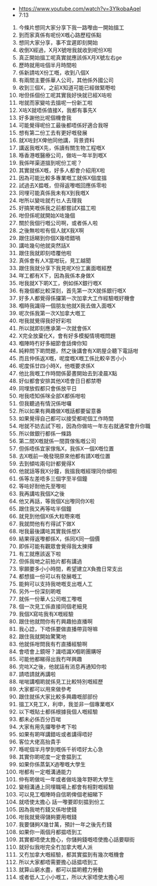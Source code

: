 - https://www.youtube.com/watch?v=3YlkobaAqeI
- 7:13

1. 今條片想同大家分享下我一路嚟由一開始搵工
1. 到而家真係有呢份X嘅心路歷程係點
1. 想同大家分享，事不宜遲即刻開始
1. 收倒X經過，X月X號咁我就收到呢份X啦
1. 真正開始搵工呢真實就應該係X月X號左右ge
1. 歷時就用咗個半月時間啦
1. 係新請咗X份工嘅，收到八個X
1. 有兩間主要係華人公司，其他係外國公司
1. 收到三個X，之前X知道可能已經做緊嘢啦
1. 咁但係個份工呢其實我好快就已經X咗啦
1. 咁就而家變咗去搵呢一份新工啦
1. X咗X就唔係值接X，我都有事先X
1. 好多謝他比呢個機會我
1. 可能覺得呢份工最後都唔係好適合我呀
1. 想有第二份工去有更好嘅發展
1. 就X咗封X俾他同他講，背景資料
1. 講返我嘅X先，係讀有關生物工程嘅X
1. 喺香港嘅醫療公司，做咗一年半到嘅X
1. 我係咩渠道搵到呢份工呢？
1. 其實就係X嘅，好多人都會介紹用X啦
1. 因為可能比較多專業嘅工就係X個度搵
1. 試過去X揾嘅，但得返嚟嘅回應係零啦
1. 同埋可能真係我未有X到我嘅X
1. 咁所以變咗就冇乜人去理我
1. 好搞笑嘅係我之前都嘗試X揾工啦
1. 咁但係呢就開始X咗幾個
1. 關於我個行嘅公司啊，或者係人啦
1. 之後無啦啦有個人就X我X啊
1. 跟住話睇到你個X幾唔錯喎
1. 講咗幾句他就突然話X
1. 跟住我就即刻唔覆他啦
1. 真係會有人X當咁玩，見工越聞
1. 跟住我就分享下我見呢X份工裏面嘅經歷
1. 咩工都有X下，因為我係本身做X
1. 咁我就X下啲X工，例如係X銀行嘅X
1. 有幾個都比較深刻，首先第一次X就係銀行嘅X
1. 好多人都覺得係攞第一次加拿大工作經驗嘅好機會
1. 嗰時我識得一個朋友他就X我去做入面嘅X
1. 呢次係我第一次X加拿大嘅工
1. 咁我就覺得我好好彩啦
1. 所以就即刻應承第一次就會係X
1. X完全放棄化X，會有好多模擬情境嘅問題
1. 嗰陣時冇好多細節會話俾你知
1. 純粹問下啲問題，然之後講會有X啲屋企聽下電話咁
1. 而且仲係返X嘅，呢度嘅X嘅工係比較辛苦小小
1. 呢度係廿四小時X，他嘅要求係X
1. 他比我嘅工作時間係晏晝開始去到凌晨X點
1. 好似都會安排其他X唔會日日都禁嘢
1. 同埋放假都只會係放平日
1. 咁我唔知係咪全部X都係咁啦
1. 但我聽過有情況係咁囉
1. 所以如果有興趣做X嘅話都要留意番
1. 如果覺得自己都可以接受都呢個工作時間
1. 咁就不妨去試下啦，因為你做咗一年左右就通常會升你職
1. 所以做銀行都係一條路
1. 第二間X嘅就係一間買傢俬嘅公司
1. 但係唔係宜家傢俬X，我係X一個X嘅位置
1. 去X嘅前一晚發現原來他都有請X嘅位置
1. 去到傾咗兩句計都覺得X
1. 他就話等我X分鐘，我搵我嘅經理同你傾啦
1. 係等左差唔多三個字至半個鐘
1. 等咗好耐他先至嚟啦
1. 我再講咗我個X之後
1. 他又再話，等我個X出嚟同你X啦
1. 跟住我又再等咗半個鐘
1. 就見到他個X係大粒嘢來嘅
1. 我就問他有冇得試下做X
1. 咁我最後講咗其實我係想X
1. 結果得返嚟都係X，係同X同一個價
1. 即係可能有觀眾會覺得我太揀擇
1. 有工就應該返下啦
1. 但係我哋之前拍片都有講過
1. 寧願要多小小時間，希望建立X負擔日常支出
1. 都想搵一份可以有發展嘅工
1. 能夠可以支持我哋嘅支出嘅人工
1. 另外一份深刻啲嘅
1. 就係一份華人公司嘅工嚟嘅
1. 個一次見工係直接同個老細見
1. 我個X寫咗我有X嘅經驗
1. 跟住他就問你有冇興趣拍直播啊
1. 我心諗，下唔係要做直播帶貨呀嘛
1. 跟住我就開始驚驚地
1. 他就係咁問我有冇直播經驗啊
1. 會唔會上鏡呀？識唔識X嗰啲團購呀
1. 可能他都睇得出我冇咩興趣
1. 完咗X之後，他就話有消息再通知你啦
1. 請唔請就再講啦
1. 啱啱講嗰啲就係見工比較特別嘅經歷
1. 大家都可以用來做參考
1. 跟住就係大家比較多興趣嘅部部份
1. 搵工X見工X，利申，我並非一個專業嘅X
1. 以下嘅貼士都係根據我個人嘅經驗
1. 都未必係百分百啱
1. 大家有用先攞嚟參考下啦
1. 如果有啲咩講錯咗或者講得唔好
1. 客位大佬高抬貴手
1. 喺呢個半月學到嘅係千祈唔好太心急
1. 其實你啲呢度一定會揾到工
1. 如果你係蒸氣X過嚟嘅大學生
1. 咁都有一定嘅溝通能力
1. 仲有啲做咗一年或者做咗幾年野啲大學生
1. 變相溝通上同埋職場上都會有相對嘅經驗
1. 可以見工嗰陣時自信啲俾個老細睇下
1. 就唔使太擔心 話一嚟要即刻揾到份工
1. 因為我哋冇錢又係咁使錢
1. 咁我就覺得儲夠要用嘅錢
1. 我要儲夠X幾廿萬，預計一年之後先冇錢
1. 如果你一兩個月都揾唔到工
1. 其實都唔使太擔心，你儲夠錢嘅唔使擔心話要瞓街
1. 就好似我咁完全冇加拿大嘅人派
1. 又冇加拿大嘅經驗，都其實揾到有幾次嘅機會
1. 所以大家都唔需要擔心話揾唔到工
1. 就算山窮水盡，都可以揾啲體力勞動
1. 或者低人工小小嘅工，所以大家唔使太擔心啦
